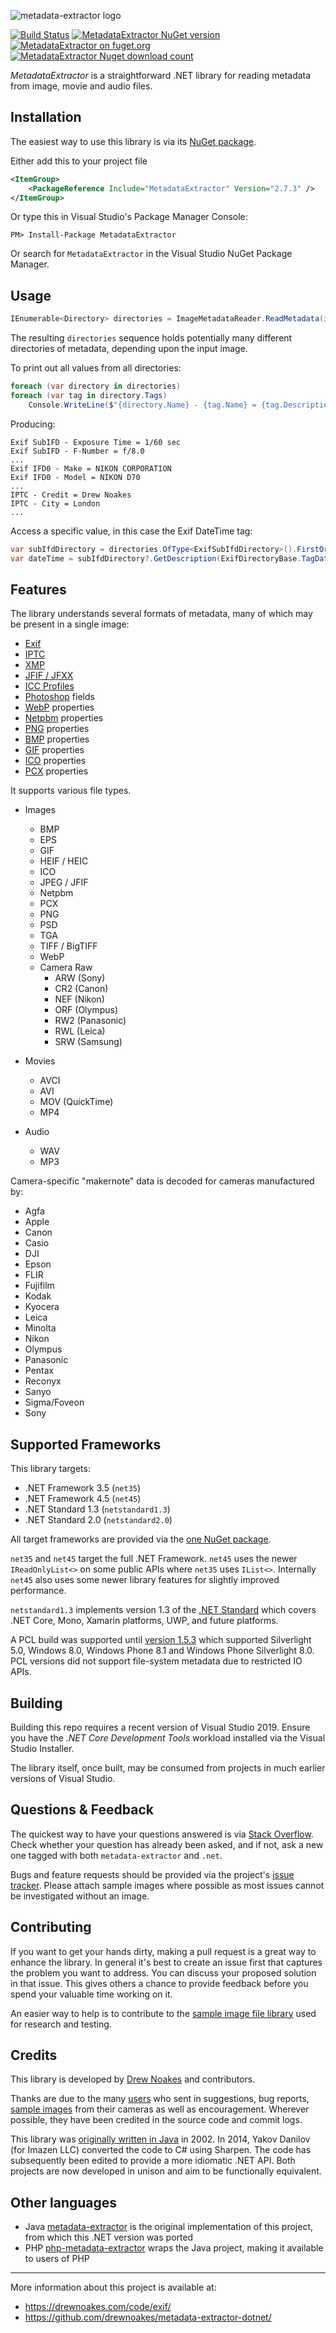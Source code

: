![metadata-extractor logo](https://cdn.rawgit.com/drewnoakes/metadata-extractor/master/Resources/metadata-extractor-logo.svg)

[![Build Status](https://dev.azure.com/metadata-extractor/metadata-extractor-dotnet/_apis/build/status/drewnoakes.metadata-extractor-dotnet?branchName=master)](https://dev.azure.com/metadata-extractor/metadata-extractor-dotnet/_build/latest?definitionId=1&branchName=master)
[![MetadataExtractor NuGet version](https://img.shields.io/nuget/v/MetadataExtractor)](https://www.nuget.org/packages/MetadataExtractor/)
[![MetadataExtractor on fuget.org](https://www.fuget.org/packages/MetadataExtractor/badge.svg)](https://www.fuget.org/packages/MetadataExtractor)
[![MetadataExtractor Nuget download count](https://img.shields.io/nuget/dt/MetadataExtractor)](https://www.nuget.org/packages/MetadataExtractor/)

_MetadataExtractor_ is a straightforward .NET library for reading metadata from image, movie and audio files.

## Installation

The easiest way to use this library is via its [NuGet package](https://www.nuget.org/packages/MetadataExtractor/).

Either add this to your project file

```xml
<ItemGroup>
    <PackageReference Include="MetadataExtractor" Version="2.7.3" />
</ItemGroup>
```

Or type this in Visual Studio's Package Manager Console:

```
PM> Install-Package MetadataExtractor
```

Or search for `MetadataExtractor` in the Visual Studio NuGet Package Manager.

## Usage

```csharp
IEnumerable<Directory> directories = ImageMetadataReader.ReadMetadata(imagePath);
```

The resulting `directories` sequence holds potentially many different directories of metadata, depending upon the input image.

To print out all values from all directories:

```csharp
foreach (var directory in directories)
foreach (var tag in directory.Tags)
    Console.WriteLine($"{directory.Name} - {tag.Name} = {tag.Description}");
```

Producing:

```text
Exif SubIFD - Exposure Time = 1/60 sec
Exif SubIFD - F-Number = f/8.0
...
Exif IFD0 - Make = NIKON CORPORATION
Exif IFD0 - Model = NIKON D70
...
IPTC - Credit = Drew Noakes
IPTC - City = London
...
```

Access a specific value, in this case the Exif DateTime tag:

```csharp
var subIfdDirectory = directories.OfType<ExifSubIfdDirectory>().FirstOrDefault();
var dateTime = subIfdDirectory?.GetDescription(ExifDirectoryBase.TagDateTime);
```

## Features

The library understands several formats of metadata, many of which may be present in a single image:

* [Exif](http://en.wikipedia.org/wiki/Exchangeable_image_file_format)
* [IPTC](http://en.wikipedia.org/wiki/IPTC)
* [XMP](http://en.wikipedia.org/wiki/Extensible_Metadata_Platform)
* [JFIF / JFXX](http://en.wikipedia.org/wiki/JPEG_File_Interchange_Format)
* [ICC Profiles](http://en.wikipedia.org/wiki/ICC_profile)
* [Photoshop](http://en.wikipedia.org/wiki/Photoshop) fields
* [WebP](http://en.wikipedia.org/wiki/WebP) properties
* [Netpbm](https://en.wikipedia.org/wiki/Netpbm_format) properties
* [PNG](http://en.wikipedia.org/wiki/Portable_Network_Graphics) properties
* [BMP](http://en.wikipedia.org/wiki/BMP_file_format) properties
* [GIF](http://en.wikipedia.org/wiki/Graphics_Interchange_Format) properties
* [ICO](https://en.wikipedia.org/wiki/ICO_(file_format)) properties
* [PCX](http://en.wikipedia.org/wiki/PCX) properties

It supports various file types.

* Images
  * BMP
  * EPS
  * GIF
  * HEIF / HEIC
  * ICO
  * JPEG / JFIF
  * Netpbm
  * PCX
  * PNG
  * PSD
  * TGA
  * TIFF / BigTIFF
  * WebP
  * Camera Raw
    * ARW (Sony)
    * CR2 (Canon)
    * NEF (Nikon)
    * ORF (Olympus)
    * RW2 (Panasonic)
    * RWL (Leica)
    * SRW (Samsung)

* Movies
  * AVCI
  * AVI
  * MOV (QuickTime)
  * MP4

* Audio
  * WAV
  * MP3

Camera-specific "makernote" data is decoded for cameras manufactured by:

* Agfa
* Apple
* Canon
* Casio
* DJI
* Epson
* FLIR
* Fujifilm
* Kodak
* Kyocera
* Leica
* Minolta
* Nikon
* Olympus
* Panasonic
* Pentax
* Reconyx
* Sanyo
* Sigma/Foveon
* Sony

## Supported Frameworks

This library targets:

- .NET Framework 3.5 (`net35`)
- .NET Framework 4.5 (`net45`)
- .NET Standard 1.3 (`netstandard1.3`)
- .NET Standard 2.0 (`netstandard2.0`)

All target frameworks are provided via the [one NuGet package](https://www.nuget.org/packages/MetadataExtractor).

`net35` and `net45` target the full .NET Framework. `net45` uses the newer `IReadOnlyList<>` on some public APIs where `net35` uses `IList<>`. Internally `net45` also uses some newer library features for slightly improved performance.

`netstandard1.3` implements version 1.3 of the [.NET Standard](https://docs.microsoft.com/en-us/dotnet/articles/standard/library) which covers .NET Core, Mono, Xamarin platforms, UWP, and future platforms. 

A PCL build was supported until [version 1.5.3](https://www.nuget.org/packages/MetadataExtractor/1.5.3) which supported Silverlight 5.0, Windows 8.0, Windows Phone 8.1 and Windows Phone Silverlight 8.0. PCL versions did not support file-system metadata due to restricted IO APIs.

## Building

Building this repo requires a recent version of Visual Studio 2019. Ensure you have the _.NET Core Development Tools_ workload installed via the Visual Studio Installer.

The library itself, once built, may be consumed from projects in much earlier versions of Visual Studio.

## Questions & Feedback

The quickest way to have your questions answered is via [Stack Overflow](http://stackoverflow.com/questions/tagged/metadata-extractor).
Check whether your question has already been asked, and if not, ask a new one tagged with both `metadata-extractor` and `.net`.

Bugs and feature requests should be provided via the project's [issue tracker](https://github.com/drewnoakes/metadata-extractor-dotnet/issues).
Please attach sample images where possible as most issues cannot be investigated without an image.

## Contributing

If you want to get your hands dirty, making a pull request is a great way to enhance the library.
In general it's best to create an issue first that captures the problem you want to address.
You can discuss your proposed solution in that issue.
This gives others a chance to provide feedback before you spend your valuable time working on it.

An easier way to help is to contribute to the [sample image file library](https://github.com/drewnoakes/metadata-extractor-images/wiki) used for research and testing.

## Credits

This library is developed by [Drew Noakes](https://drewnoakes.com/code/exif/) and contributors.

Thanks are due to the many [users](https://github.com/drewnoakes/metadata-extractor/wiki/UsedBy) who sent in suggestions, bug reports,
[sample images](https://github.com/drewnoakes/metadata-extractor-images/wiki) from their cameras as well as encouragement.
Wherever possible, they have been credited in the source code and commit logs.

This library was [originally written in Java](https://github.com/drewnoakes/metadata-extractor/) in 2002.
In 2014, Yakov Danilov (for Imazen LLC) converted the code to C# using Sharpen.
The code has subsequently been edited to provide a more idiomatic .NET API.
Both projects are now developed in unison and aim to be functionally equivalent.

## Other languages

- Java  [metadata-extractor](https://github.com/drewnoakes/metadata-extractor) is the original implementation of this project, from which this .NET version was ported
- PHP [php-metadata-extractor](https://github.com/gomoob/php-metadata-extractor) wraps the Java project, making it available to users of PHP

---

More information about this project is available at:

* https://drewnoakes.com/code/exif/
* https://github.com/drewnoakes/metadata-extractor-dotnet/
